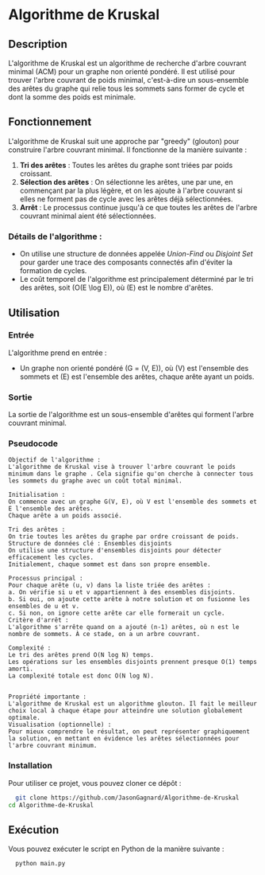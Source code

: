 # Algorithme de Kruskal

## Description

L'algorithme de Kruskal est un algorithme de recherche d'arbre couvrant minimal (ACM) pour un graphe non orienté pondéré. Il est utilisé pour trouver l'arbre couvrant de poids minimal, c'est-à-dire un sous-ensemble des arêtes du graphe qui relie tous les sommets sans former de cycle et dont la somme des poids est minimale.

## Fonctionnement

L'algorithme de Kruskal suit une approche par "greedy" (glouton) pour construire l'arbre couvrant minimal. Il fonctionne de la manière suivante :

1. **Tri des arêtes** : Toutes les arêtes du graphe sont triées par poids croissant.
2. **Sélection des arêtes** : On sélectionne les arêtes, une par une, en commençant par la plus légère, et on les ajoute à l'arbre couvrant si elles ne forment pas de cycle avec les arêtes déjà sélectionnées.
3. **Arrêt** : Le processus continue jusqu'à ce que toutes les arêtes de l'arbre couvrant minimal aient été sélectionnées.

### Détails de l'algorithme :

- On utilise une structure de données appelée *Union-Find* ou *Disjoint Set* pour garder une trace des composants connectés afin d'éviter la formation de cycles.
- Le coût temporel de l'algorithme est principalement déterminé par le tri des arêtes, soit \(O(E \log E)\), où \(E\) est le nombre d'arêtes.

## Utilisation

### Entrée

L'algorithme prend en entrée :
- Un graphe non orienté pondéré \(G = (V, E)\), où \(V\) est l'ensemble des sommets et \(E\) est l'ensemble des arêtes, chaque arête ayant un poids.

### Sortie

La sortie de l'algorithme est un sous-ensemble d'arêtes qui forment l'arbre couvrant minimal.

### Pseudocode

```plaintext
Objectif de l'algorithme : 
L'algorithme de Kruskal vise à trouver l'arbre couvrant le poids minimum dans le graphe . Cela signifie qu'on cherche à connecter tous les sommets du graphe avec un coût total minimal.

Initialisation :
On commence avec un graphe G(V, E), où V est l'ensemble des sommets et E l'ensemble des arêtes.
Chaque arête a un poids associé.

Tri des arêtes :
On trie toutes les arêtes du graphe par ordre croissant de poids.
Structure de données clé : Ensembles disjoints
On utilise une structure d'ensembles disjoints pour détecter efficacement les cycles.
Initialement, chaque sommet est dans son propre ensemble.

Processus principal :
Pour chaque arête (u, v) dans la liste triée des arêtes :
a. On vérifie si u et v appartiennent à des ensembles disjoints.
b. Si oui, on ajoute cette arête à notre solution et on fusionne les ensembles de u et v.
c. Si non, on ignore cette arête car elle formerait un cycle.
Critère d'arrêt :
L'algorithme s'arrête quand on a ajouté (n-1) arêtes, où n est le nombre de sommets. À ce stade, on a un arbre couvrant.

Complexité :
Le tri des arêtes prend O(N log N) temps.
Les opérations sur les ensembles disjoints prennent presque O(1) temps amorti.
La complexité totale est donc O(N log N).


Propriété importante :
L'algorithme de Kruskal est un algorithme glouton. Il fait le meilleur choix local à chaque étape pour atteindre une solution globalement optimale.
Visualisation (optionnelle) :
Pour mieux comprendre le résultat, on peut représenter graphiquement la solution, en mettant en évidence les arêtes sélectionnées pour l'arbre couvrant minimum.
```
### Installation

Pour utiliser ce projet, vous pouvez cloner ce dépôt :

```bash
  git clone https://github.com/JasonGagnard/Algorithme-de-Kruskal
cd Algorithme-de-Kruskal
```
## Exécution
Vous pouvez exécuter le script en Python de la manière suivante :

```bash
  python main.py
```
    